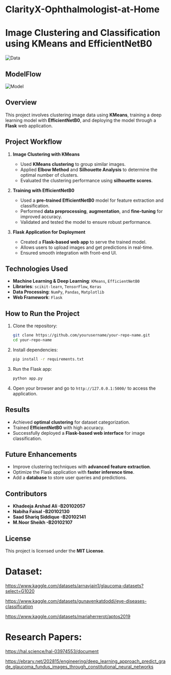 # ClarityX-Ophthalmologist-at-Home
# Image Clustering and Classification using KMeans and EfficientNetB0

![Data](mvhmvhm.png)
## ModelFlow
![Model](modelfinal.png)

## Overview
This project involves clustering image data using **KMeans**, training a deep learning model with **EfficientNetB0**, and deploying the model through a **Flask** web application.

## Project Workflow
1. **Image Clustering with KMeans**
   - Used **KMeans clustering** to group similar images.
   - Applied **Elbow Method** and **Silhouette Analysis** to determine the optimal number of clusters.
   - Evaluated the clustering performance using **silhouette scores**.

2. **Training with EfficientNetB0**
   - Used a **pre-trained EfficientNetB0** model for feature extraction and classification.
   - Performed **data preprocessing**, **augmentation**, and **fine-tuning** for improved accuracy.
   - Validated and tested the model to ensure robust performance.

3. **Flask Application for Deployment**
   - Created a **Flask-based web app** to serve the trained model.
   - Allows users to upload images and get predictions in real-time.
   - Ensured smooth integration with front-end UI.

## Technologies Used
- **Machine Learning & Deep Learning**: `KMeans`, `EfficientNetB0`
- **Libraries**: `scikit-learn`, `TensorFlow`, `Keras`
- **Data Processing**: `NumPy`, `Pandas`, `Matplotlib`
- **Web Framework**: `Flask`

## How to Run the Project
1. Clone the repository:
   ```bash
   git clone https://github.com/yourusername/your-repo-name.git
   cd your-repo-name
   ```
2. Install dependencies:
   ```bash
   pip install -r requirements.txt
   ```
3. Run the Flask app:
   ```bash
   python app.py
   ```
4. Open your browser and go to `http://127.0.0.1:5000/` to access the application.

## Results
- Achieved **optimal clustering** for dataset categorization.
- Trained **EfficientNetB0** with high accuracy.
- Successfully deployed a **Flask-based web interface** for image classification.

## Future Enhancements
- Improve clustering techniques with **advanced feature extraction**.
- Optimize the Flask application with **faster inference time**.
- Add a **database** to store user queries and predictions.

## Contributors
- **Khadeeja Arshad Ali -B20102057**
- **Nabiha Faisal -B20102130**
- **Saad Shariq Siddique -B20102141**
- **M.Noor Sheikh -B20102107**

## License
This project is licensed under the **MIT License**.




# **Dataset:**
https://www.kaggle.com/datasets/arnavjain1/glaucoma-datasets?select=G1020


https://www.kaggle.com/datasets/gunavenkatdoddi/eye-diseases-classification


https://www.kaggle.com/datasets/mariaherrerot/aptos2019

# **Research Papers:**
https://hal.science/hal-03974553/document


https://ebrary.net/202815/engineering/deep_learning_approach_predict_grade_glaucoma_fundus_images_through_constitutional_neural_networks





